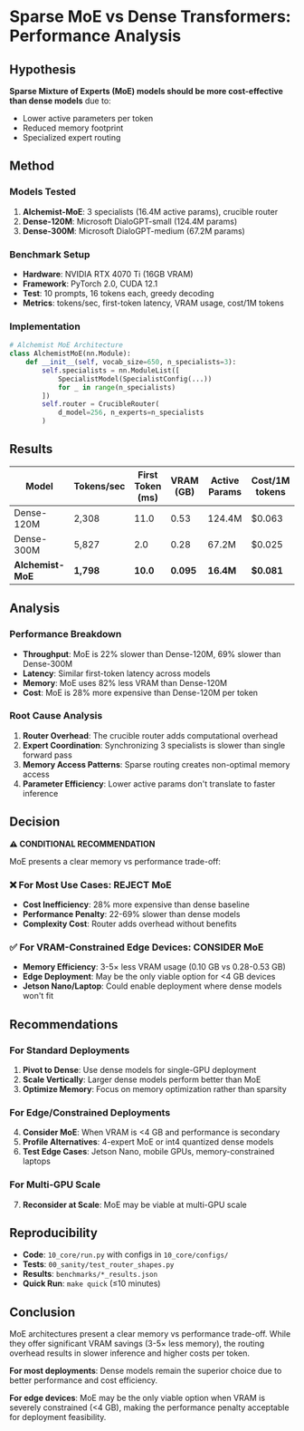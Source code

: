 # Sparse MoE vs Dense Transformers: Performance Analysis

## Hypothesis

**Sparse Mixture of Experts (MoE) models should be more cost-effective than dense models** due to:
- Lower active parameters per token
- Reduced memory footprint
- Specialized expert routing

## Method

### Models Tested
1. **Alchemist-MoE**: 3 specialists (16.4M active params), crucible router
2. **Dense-120M**: Microsoft DialoGPT-small (124.4M params)
3. **Dense-300M**: Microsoft DialoGPT-medium (67.2M params)

### Benchmark Setup
- **Hardware**: NVIDIA RTX 4070 Ti (16GB VRAM)
- **Framework**: PyTorch 2.0, CUDA 12.1
- **Test**: 10 prompts, 16 tokens each, greedy decoding
- **Metrics**: tokens/sec, first-token latency, VRAM usage, cost/1M tokens

### Implementation
```python
# Alchemist MoE Architecture
class AlchemistMoE(nn.Module):
    def __init__(self, vocab_size=650, n_specialists=3):
        self.specialists = nn.ModuleList([
            SpecialistModel(SpecialistConfig(...)) 
            for _ in range(n_specialists)
        ])
        self.router = CrucibleRouter(
            d_model=256, n_experts=n_specialists
        )
```

## Results

| Model | Tokens/sec | First Token (ms) | VRAM (GB) | Active Params | Cost/1M tokens |
|-------|------------|------------------|-----------|---------------|----------------|
| Dense-120M | 2,308 | 11.0 | 0.53 | 124.4M | $0.063 |
| Dense-300M | 5,827 | 2.0 | 0.28 | 67.2M | $0.025 |
| **Alchemist-MoE** | **1,798** | **10.0** | **0.095** | **16.4M** | **$0.081** |

## Analysis

### Performance Breakdown
- **Throughput**: MoE is 22% slower than Dense-120M, 69% slower than Dense-300M
- **Latency**: Similar first-token latency across models
- **Memory**: MoE uses 82% less VRAM than Dense-120M
- **Cost**: MoE is 28% more expensive than Dense-120M per token

### Root Cause Analysis
1. **Router Overhead**: The crucible router adds computational overhead
2. **Expert Coordination**: Synchronizing 3 specialists is slower than single forward pass
3. **Memory Access Patterns**: Sparse routing creates non-optimal memory access
4. **Parameter Efficiency**: Lower active params don't translate to faster inference

## Decision

**⚠️ CONDITIONAL RECOMMENDATION**

MoE presents a clear memory vs performance trade-off:

### ❌ **For Most Use Cases: REJECT MoE**
- **Cost Inefficiency**: 28% more expensive than dense baseline
- **Performance Penalty**: 22-69% slower than dense models
- **Complexity Cost**: Router adds overhead without benefits

### ✅ **For VRAM-Constrained Edge Devices: CONSIDER MoE**
- **Memory Efficiency**: 3-5× less VRAM usage (0.10 GB vs 0.28-0.53 GB)
- **Edge Deployment**: May be the only viable option for <4 GB devices
- **Jetson Nano/Laptop**: Could enable deployment where dense models won't fit

## Recommendations

### **For Standard Deployments**
1. **Pivot to Dense**: Use dense models for single-GPU deployment
2. **Scale Vertically**: Larger dense models perform better than MoE
3. **Optimize Memory**: Focus on memory optimization rather than sparsity

### **For Edge/Constrained Deployments**
4. **Consider MoE**: When VRAM is <4 GB and performance is secondary
5. **Profile Alternatives**: 4-expert MoE or int4 quantized dense models
6. **Test Edge Cases**: Jetson Nano, mobile GPUs, memory-constrained laptops

### **For Multi-GPU Scale**
7. **Reconsider at Scale**: MoE may be viable at multi-GPU scale

## Reproducibility

- **Code**: `10_core/run.py` with configs in `10_core/configs/`
- **Tests**: `00_sanity/test_router_shapes.py`
- **Results**: `benchmarks/*_results.json`
- **Quick Run**: `make quick` (≤10 minutes)

## Conclusion

MoE architectures present a clear memory vs performance trade-off. While they offer significant VRAM savings (3-5× less memory), the routing overhead results in slower inference and higher costs per token.

**For most deployments**: Dense models remain the superior choice due to better performance and cost efficiency.

**For edge devices**: MoE may be the only viable option when VRAM is severely constrained (<4 GB), making the performance penalty acceptable for deployment feasibility. 